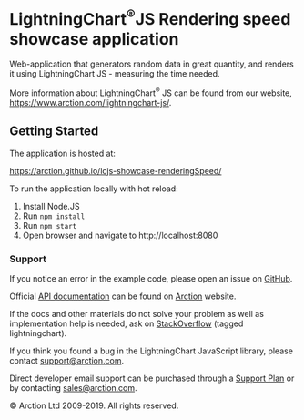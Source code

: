 # LightningChart<sup>&#174;</sup>JS Rendering speed showcase application

Web-application that generators random data in great quantity, and renders it using LightningChart JS - measuring the time needed.

More information about LightningChart<sup>&#174;</sup> JS can be found from our website, https://www.arction.com/lightningchart-js/.

## Getting Started

The application is hosted at:

https://arction.github.io/lcjs-showcase-renderingSpeed/

To run the application locally with hot reload:

1. Install Node.JS
2. Run `npm install`
3. Run `npm start`
4. Open browser and navigate to http://localhost:8080

### Support

If you notice an error in the example code, please open an issue on [GitHub][0].

Official [API documentation][1] can be found on [Arction][2] website.

If the docs and other materials do not solve your problem as well as implementation help is needed, ask on [StackOverflow][3] (tagged lightningchart).

If you think you found a bug in the LightningChart JavaScript library, please contact support@arction.com.

Direct developer email support can be purchased through a [Support Plan][4] or by contacting sales@arction.com.

© Arction Ltd 2009-2019. All rights reserved.

[0]: https://github.com/Arction/lcjs-showcase-renderingSpeed/issues
[1]: https://www.arction.com/lightningchart-js-api-documentation
[2]: https://www.arction.com
[3]: https://stackoverflow.com/questions/tagged/lightningchart
[4]: https://www.arction.com/support-services/
